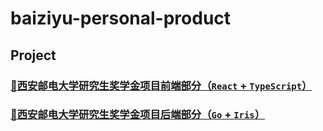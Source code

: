 # baiziyu-personal-product

## Project

### [🥇西安邮电大学研究生奖学金项目前端部分（`React` + `TypeScript`）](https://github.com/baiziyu-personal-product/xupt-scholarship-fe)

### [📜西安邮电大学研究生奖学金项目后端部分（`Go` + `Iris`）](https://github.com/baiziyu-personal-product/xupt-scholarship)
